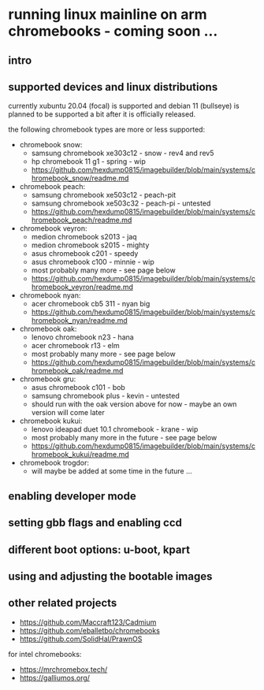 # running linux mainline on arm chromebooks - coming soon ...

## intro

## supported devices and linux distributions

currently xubuntu 20.04 (focal) is supported and debian 11 (bullseye) is planned to be supported a bit after it is officially released.

the following chromebook types are more or less supported:

- chromebook snow:
  - samsung chromebook xe303c12 - snow - rev4 and rev5
  - hp chromebook 11 g1 - spring - wip
  - https://github.com/hexdump0815/imagebuilder/blob/main/systems/chromebook_snow/readme.md
- chromebook peach:
  - samsung chromebook xe503c12 - peach-pit
  - samsung chromebook xe503c32 - peach-pi - untested
  - https://github.com/hexdump0815/imagebuilder/blob/main/systems/chromebook_peach/readme.md
- chromebook veyron:
  - medion chromebook s2013 - jaq
  - medion chromebook s2015 - mighty
  - asus chromebook c201 - speedy
  - asus chromebook c100 - minnie - wip
  - most probably many more - see page below
  - https://github.com/hexdump0815/imagebuilder/blob/main/systems/chromebook_veyron/readme.md
- chromebook nyan:
  - acer chromebook cb5 311 - nyan big
  - https://github.com/hexdump0815/imagebuilder/blob/main/systems/chromebook_nyan/readme.md
- chromebook oak:
  - lenovo chromebook n23 - hana
  - acer chromebook r13 - elm
  - most probably many more - see page below
  - https://github.com/hexdump0815/imagebuilder/blob/main/systems/chromebook_oak/readme.md
- chromebook gru:
  - asus chromebook c101 - bob
  - samsung chromebook plus - kevin - untested
  - should run with the oak version above for now - maybe an own version will come later
- chromebook kukui:
  - lenovo ideapad duet 10.1 chromebook - krane - wip
  - most probably many more in the future - see page below
  - https://github.com/hexdump0815/imagebuilder/blob/main/systems/chromebook_kukui/readme.md
- chromebook trogdor:
  - will maybe be added at some time in the future ...

## enabling developer mode

## setting gbb flags and enabling ccd

## different boot options: u-boot, kpart

## using and adjusting the bootable images

## other related projects

- https://github.com/Maccraft123/Cadmium
- https://github.com/eballetbo/chromebooks
- https://github.com/SolidHal/PrawnOS

for intel chromebooks:

- https://mrchromebox.tech/
- https://galliumos.org/
